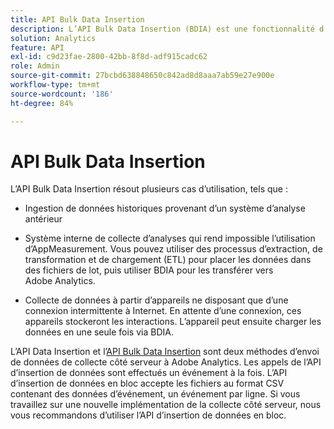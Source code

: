 ```yaml
---
title: API Bulk Data Insertion
description: L’API Bulk Data Insertion (BDIA) est une fonctionnalité d’Adobe Analytics qui vous permet de charger des données d’appel au serveur par lots de fichiers au lieu d’utiliser des bibliothèques côté client telles que AppMeasurement.
solution: Analytics
feature: API
exl-id: c9d23fae-2800-42bb-8f8d-adf915cadc62
role: Admin
source-git-commit: 27bcbd638848650c842ad8d8aaa7ab59e27e900e
workflow-type: tm+mt
source-wordcount: '186'
ht-degree: 84%

---
```


# API Bulk Data Insertion

L’API Bulk Data Insertion résout plusieurs cas d’utilisation, tels que :

* Ingestion de données historiques provenant d’un système d’analyse antérieur

* Système interne de collecte d’analyses qui rend impossible l’utilisation d’AppMeasurement. Vous pouvez utiliser des processus dʼextraction, de transformation et de chargement (ETL) pour placer les données dans des fichiers de lot, puis utiliser BDIA pour les transférer vers Adobe Analytics.

* Collecte de données à partir dʼappareils ne disposant que dʼune connexion intermittente à Internet. En attente dʼune connexion, ces appareils stockeront les interactions. L’appareil peut ensuite charger les données en une seule fois via BDIA.

LʼAPI Data Insertion et lʼ[API Bulk Data Insertion](https://www.adobe.io/apis/experiencecloud/analytics/docs.html#!AdobeDocs/analytics-2.0-apis/master/bdia.md) sont deux méthodes d’envoi de données de collecte côté serveur à Adobe Analytics. Les appels de l’API d’insertion de données sont effectués un événement à la fois. L’API d’insertion de données en bloc accepte les fichiers au format CSV contenant des données d’événement, un événement par ligne. Si vous travaillez sur une nouvelle implémentation de la collecte côté serveur, nous vous recommandons d’utiliser l’API d’insertion de données en bloc.
